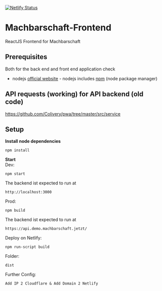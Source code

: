 [![Netlify Status](https://api.netlify.com/api/v1/badges/0c2fad00-9d82-406b-b675-072fa11a83ec/deploy-status)](https://app.netlify.com/sites/friendly-poincare-7a99cb/deploys)

# Machbarschaft-Frontend
ReactJS Frontend for Machbarschaft

## Prerequisites
Both for the back end and front end application check
* nodejs [official website](https://nodejs.org/en/) - nodejs includes [npm](https://www.npmjs.com/) (node package manager)

## API requests (working) for API backend (old code)
https://github.com/Colivery/pwa/tree/master/src/service

## Setup
**Install node dependencies**
```
npm install
```

**Start**  
Dev: 
```
npm start
```
The backend ist expected to run at 
```
http://localhost:3000
```
Prod:
```
npm build
```
The backend ist expected to run at 
```
https://api.demo.machbarschaft.jetzt/
```
Deploy on Netlify:
```
npm run-script build
```
Folder:
```
dist
```
Further Config:
```
Add IP 2 Cloudflare & Add Domain 2 Netlify
```
